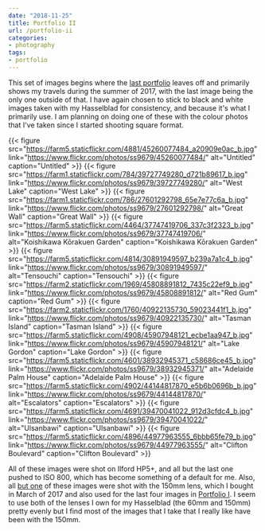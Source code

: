 ```yaml
---
date: "2018-11-25"
title: Portfolio II
url: /portfolio-ii
categories:
- photography
tags:
- portfolio
---
```


This set of images begins where the [last portfolio](/portfolio-i) leaves off
and primarily shows my travels during the summer of 2017, with the last image
being the only one outside of that. I have again chosen to stick to black and
white images taken with my Hasselblad for consistency, and because it's what I
primarily use. I am planning on doing one of these with the colour photos that
I've taken since I started shooting square format.
<!--more-->

{{< figure src="https://farm5.staticflickr.com/4881/45260077484_a20909e0ac_b.jpg"
	link="https://www.flickr.com/photos/ss9679/45260077484/" alt="Untitled"
	caption="Untitled" >}}
{{< figure src="https://farm1.staticflickr.com/784/39727749280_d721b89617_b.jpg"
	link="https://www.flickr.com/photos/ss9679/39727749280/" alt="West Lake"
	caption="West Lake" >}}
{{< figure src="https://farm1.staticflickr.com/786/27601292798_65e7e77c6a_b.jpg"
	link="https://www.flickr.com/photos/ss9679/27601292798/" alt="Great Wall"
	caption="Great Wall" >}}
{{< figure src="https://farm5.staticflickr.com/4464/37747419706_337c3f2323_b.jpg"
	link="https://www.flickr.com/photos/ss9679/37747419706/" alt="Koishikawa K&#333;rakuen Garden"
	caption="Koishikawa K&#333;rakuen Garden" >}}
{{< figure src="https://farm5.staticflickr.com/4814/30891949597_b239a7a1c4_b.jpg"
	link="https://www.flickr.com/photos/ss9679/30891949597/" alt="Tensouchi"
	caption="Tensouchi" >}}
{{< figure src="https://farm2.staticflickr.com/1969/45808891812_7435c22ef9_b.jpg"
	link="https://www.flickr.com/photos/ss9679/45808891812/" alt="Red Gum"
	caption="Red Gum" >}}
{{< figure src="https://farm2.staticflickr.com/1760/40922135730_59023441f1_b.jpg"
	link="https://www.flickr.com/photos/ss9679/40922135730/" alt="Tasman Island"
	caption="Tasman Island" >}}
{{< figure src="https://farm5.staticflickr.com/4908/45907948121_ecbe1aa947_b.jpg"
	link="https://www.flickr.com/photos/ss9679/45907948121/" alt="Lake Gordon"
	caption="Lake Gordon" >}}
{{< figure src="https://farm5.staticflickr.com/4601/38932945371_c58686ce45_b.jpg"
	link="https://www.flickr.com/photos/ss9679/38932945371/" alt="Adelaide Palm House"
	caption="Adelaide Palm House" >}}
{{< figure src="https://farm5.staticflickr.com/4902/44144817870_e5b6b0696b_b.jpg"
	link="https://www.flickr.com/photos/ss9679/44144817870/" alt="Escalators"
	caption="Escalators" >}}
{{< figure src="https://farm5.staticflickr.com/4691/39470041022_912d3cfdc4_b.jpg"
	link="https://www.flickr.com/photos/ss9679/39470041022/" alt="Ulsanbawi"
	caption="Ulsanbawi" >}}
{{< figure src="https://farm5.staticflickr.com/4896/44977963555_6bbb65fe79_b.jpg"
	link="https://www.flickr.com/photos/ss9679/44977963555/" alt="Clifton Boulevard"
	caption="Clifton Boulevard" >}}

All of these images were shot on Ilford HP5+, and all but the last one pushed to
ISO 800, which has become something of a default for me. Also, all [but
one](#gordon) of these images were shot with the 150mm lens, which I bought in
March of 2017 and also used for the last four images in [Portfolio
I](/portfolio-i). I seem to use both of the lenses I own for my Hasselblad (the
60mm and 150mm) pretty evenly but I find most of the images that I take that I
really like have been with the 150mm.
